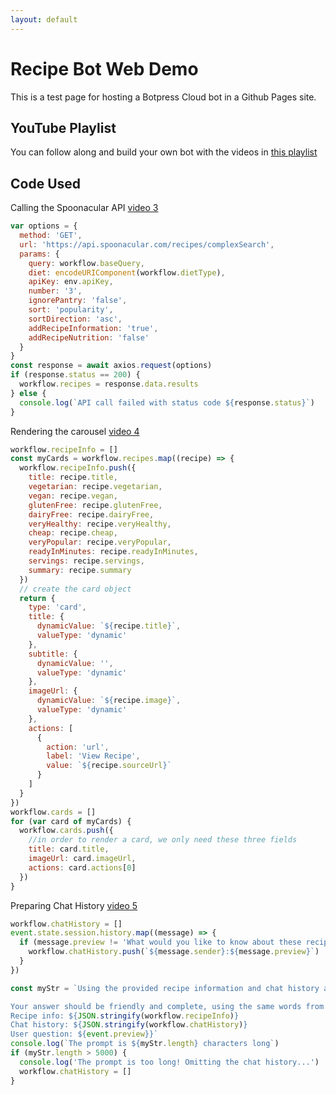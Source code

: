 ```yaml
---
layout: default
---
```

<head>
  <script src="https://cdn.botpress.cloud/webchat/v0/inject.js"></script>
  <script>
    window.botpressWebChat.init({
        "botId": "a27c73b8-1660-4195-8d82-34d7b9d09375",
        "hostUrl": "https://cdn.botpress.cloud/webchat/v0",
        "messagingUrl": "https://messaging.botpress.cloud",
        "clientId": "a27c73b8-1660-4195-8d82-34d7b9d09375",
        "botName": "Recipe Bot"
    });
  </script>
</head>

# Recipe Bot Web Demo

This is a test page for hosting a Botpress Cloud bot in a Github Pages site.

## YouTube Playlist

You can follow along and build your own bot with the videos in [this playlist](https://www.youtube.com/playlist?list=PLlJHGGklthGnOzptoN_WV35UibNmZLMRE)


## Code Used

Calling the Spoonacular API [video 3](https://www.youtube.com/watch?v=cP9mWwC7rLE&list=PLlJHGGklthGnOzptoN_WV35UibNmZLMRE&index=3&t=6s&pp=gAQBiAQB)

```js
var options = {
  method: 'GET',
  url: 'https://api.spoonacular.com/recipes/complexSearch',
  params: {
    query: workflow.baseQuery,
    diet: encodeURIComponent(workflow.dietType),
    apiKey: env.apiKey,
    number: '3',
    ignorePantry: 'false',
    sort: 'popularity',
    sortDirection: 'asc',
    addRecipeInformation: 'true',
    addRecipeNutrition: 'false'
  }
}
const response = await axios.request(options)
if (response.status == 200) {
  workflow.recipes = response.data.results
} else {
  console.log(`API call failed with status code ${response.status}`)
}
```

Rendering the carousel [video 4](https://www.youtube.com/watch?v=qK0lm8ybWL8&list=PLlJHGGklthGnOzptoN_WV35UibNmZLMRE&index=4&pp=gAQBiAQB)

```js
workflow.recipeInfo = []
const myCards = workflow.recipes.map((recipe) => {
  workflow.recipeInfo.push({
    title: recipe.title,
    vegetarian: recipe.vegetarian,
    vegan: recipe.vegan,
    glutenFree: recipe.glutenFree,
    dairyFree: recipe.dairyFree,
    veryHealthy: recipe.veryHealthy,
    cheap: recipe.cheap,
    veryPopular: recipe.veryPopular,
    readyInMinutes: recipe.readyInMinutes,
    servings: recipe.servings,
    summary: recipe.summary
  })
  // create the card object
  return {
    type: 'card',
    title: {
      dynamicValue: `${recipe.title}`,
      valueType: 'dynamic'
    },
    subtitle: {
      dynamicValue: '',
      valueType: 'dynamic'
    },
    imageUrl: {
      dynamicValue: `${recipe.image}`,
      valueType: 'dynamic'
    },
    actions: [
      {
        action: 'url',
        label: 'View Recipe',
        value: `${recipe.sourceUrl}`
      }
    ]
  }
})
workflow.cards = []
for (var card of myCards) {
  workflow.cards.push({
    //in order to render a card, we only need these three fields
    title: card.title,
    imageUrl: card.imageUrl,
    actions: card.actions[0]
  })
}
```

Preparing Chat History [video 5](https://www.youtube.com/watch?v=Enn6nGjmRzE&list=PLlJHGGklthGnOzptoN_WV35UibNmZLMRE&index=5&t=66s&pp=gAQBiAQB)

```js
workflow.chatHistory = []
event.state.session.history.map((message) => {
  if (message.preview != 'What would you like to know about these recipes?') {
    workflow.chatHistory.push(`${message.sender}:${message.preview}`)
  }
})

const myStr = `Using the provided recipe information and chat history as context, try to answer the question as honestly as possible. If you don't know the answer, say "I don't know." 

Your answer should be friendly and complete, using the same words from the question as much as possible.
Recipe info: ${JSON.stringify(workflow.recipeInfo)}
Chat history: ${JSON.stringify(workflow.chatHistory)}
User question: ${event.preview}}`
console.log(`The prompt is ${myStr.length} characters long`)
if (myStr.length > 5000) {
  console.log('The prompt is too long! Omitting the chat history...')
  workflow.chatHistory = []
}
```
